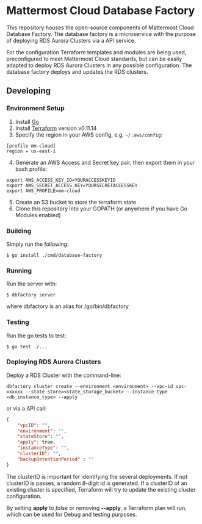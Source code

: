 # Mattermost Cloud Database Factory

This repository houses the open-source components of Mattermost Cloud Database Factory. The database factory is a microservice with the purpose of deploying RDS Aurora Clusters via a API service.

For the configuration Terraform templates and modules are being used, preconfigured to meet Mattermost Cloud standards, but can be easily adapted to deploy RDS Aurora Clusters in any possible configuration. The database factory deploys and updates the RDS clusters.

## Developing

### Environment Setup

1. Install [Go](https://golang.org/doc/install)
2. Install [Terraform](https://learn.hashicorp.com/terraform/getting-started/install.html) version v0.11.14
3. Specify the region in your AWS config, e.g. `~/.aws/config`:
```
[profile mm-cloud]
region = us-east-1
```
4. Generate an AWS Access and Secret key pair, then export them in your bash profile:
  ```
  export AWS_ACCESS_KEY_ID=YOURACCESSKEYID
  export AWS_SECRET_ACCESS_KEY=YOURSECRETACCESSKEY
  export AWS_PROFILE=mm-cloud
  ```
5. Create an S3 bucket to store the terraform state
6. Clone this repository into your GOPATH (or anywhere if you have Go Modules enabled)

### Building

Simply run the following:

```
$ go install ./cmd/database-factory
```

### Running

Run the server with:

```
$ dbfactory server
```
where dbfactory is an alias for /go/bin/dbfactory

### Testing

Run the go tests to test:

```
$ go test ./...
```

### Deploying RDS Aurora Clusters

Deploy a RDS Cluster with the command-line:

```
dbfactory cluster create --environment <environment> --vpc-id vpc-xxxxxx --state-store=<state_storage_bucket> --instance-type <db_instance_type> --apply
```
or via a API call:

```json
{
    "vpcID": "",
    "environment": "",
    "stateStore": "",
    "apply": true,
    "instanceType": "",
    "clusterID": "",
    "backupRetentionPeriod" : ""
}
```

The clusterID is important for identifying the several deployments. If not clusterID is passes, a random 8-digit id is generated. If a clusterID of an existing cluster is specified, Terraform will try to update the existing cluster configuration.

By setting **apply** to *false* or removing **--apply**, a Terraform plan will run, which can be used for Debug and testing purposes.
